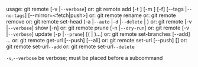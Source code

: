 usage: git remote [-v |`--verbose`]
   or: git remote add [-t <branch>] [-m <master>] [-f] [--tags |`--no-tags`] [--mirror=<fetch|push>] <name> <url>
   or: git remote rename <old> <new>
   or: git remote remove <name>
   or: git remote set-head <name> (-a |`--auto` |`-d` |`--delete` | <branch>)
   or: git remote [-v |`--verbose`] show [-n] <name>
   or: git remote prune [-n |`--dry-run`] <name>
   or: git remote [-v |`--verbose`] update [-p |`--prune`] [(<group> | <remote>)...]
   or: git remote set-branches [--add] <name> <branch>...
   or: git remote get-url [--push] [--all] <name>
   or: git remote set-url [--push] <name> <newurl> [<oldurl>]
   or: git remote set-url`--add` <name> <newurl>
   or: git remote set-url`--delete` <name> <url>

   `-v`,`--verbose`         be verbose; must be placed before a subcommand

